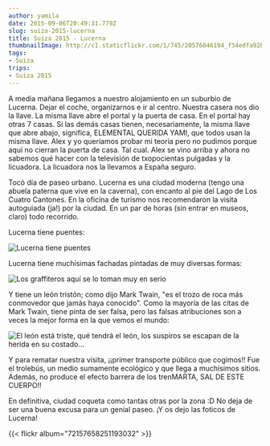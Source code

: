 ```yaml
---
author: yamila
date: 2015-09-06T20:49:31.779Z
slug: suiza-2015-lucerna
title: Suiza 2015 - Lucerna
thumbnailImage: http://c1.staticflickr.com/1/745/20576046194_f34edfa92b_z.jpg
tags:
- Suiza
trips:
- Suiza 2015
---
```


A media mañana llegamos a nuestro alojamiento en un suburbio de Lucerna. Dejar el coche, organizarnos e ir al centro. Nuestra casera nos dio la llave. La misma llave abre el portal y la puerta de casa. En el portal hay otras 7 casas. Si las demás casas tienen, necesariamente, la misma llave que abre abajo, significa, ELEMENTAL QUERIDA YAMI, que todos usan la misma llave. Alex y yo queríamos probar mi teoría pero no pudimos porque aquí no cierran la puerta de casa. Tal cual. Alex se vino arriba y ahora no sabemos qué hacer con la televisión de txopocientas pulgadas y la licuadora. La licuadora nos la llevamos a España seguro.

Tocó día de paseo urbano. Lucerna es una ciudad moderna (tengo una abuela paterna que vive en la caverna), con encanto al pie del Lago de Los Cuatro Cantones. En la oficina de turismo nos recomendaron la visita autoguiada (ja!) por la ciudad. En un par de horas (sin entrar en museos, claro) todo recorrido.

Lucerna tiene puentes:

<img src="http://c1.staticflickr.com/1/745/20576046194_f34edfa92b_z.jpg" title="Lucerna tiene puentes" />

Lucerna tiene muchísimas fachadas pintadas de muy diversas formas:

<img src="http://c1.staticflickr.com/1/578/21010611470_88d1fc39ed.jpg" title="Los graffiteros aquí se lo toman muy en serio" />

Y tiene un león tristón; como dijo Mark Twain, "es el trozo de roca más conmovedor que jamás haya conocido". Como la mayoría de las citas de Mark Twain, tiene pinta de ser falsa, pero las falsas atribuciones son a veces la mejor forma en la que vemos el mundo:

<img src="http://c2.staticflickr.com/6/5830/21198716665_7feb1828ca_z.jpg" title="El león está triste, qué tendrá el león, los suspiros se escapan de la herida en su costado..." />

Y para rematar nuestra visita, ¡¡primer transporte público que cogimos!! Fue el trolebús, un medio sumamente ecológico y que llega a muchísimos sitios. Además, no produce el efecto barrera de los trenMARTA, SAL DE ESTE CUERPO!!

En definitiva, ciudad coqueta como tantas otras por la zona :D No deja de ser una buena excusa para un genial paseo. ¡Y os dejo las foticos de Lucerna!

{{< flickr album="72157658251193032" >}}
